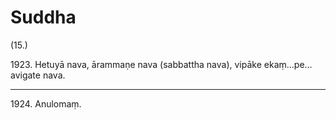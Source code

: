 # Suddha

(15.)

1923\. Hetuyā nava, ārammaṇe nava (sabbattha nava), vipāke ekaṃ…pe…  avigate nava.

---

1924\. Anulomaṃ.
